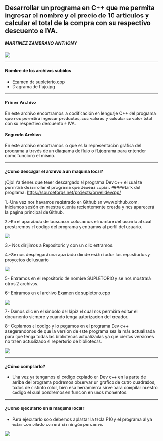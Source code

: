 ## Desarrollar un programa en C++ que me permita ingresar el nombre y el precio de 10 articulos y calcular el total de la compra con su respectivo descuento e IVA.
##### MARTINEZ ZAMBRANO ANTHONY 
![](https://avatars.githubusercontent.com/u/86249853?s=400&u=b2546cb4a018dd989dfc2ae3542fd4d1c36705ac&v=4)

------------


#### Nombre de los archivos subidos 
- Examen de supletorio.cpp
- Diagrama de flujo.jpg

------------

#### Primer Archivo
En este archivo encontramos la codificación en lenguaje C++ del programa que nos permitirá ingresar productos, sus valores y calcular su valor total con su respectivo descuento e IVA.

#### Segundo Archivo
En este archivo encontramos lo que es la representacion gráfica del programa a través de un diagrama de flujo o flujograma para entender como funciona el mismo.

------------
#### ¿Cómo descagar el archivo a un máquina local?
¡Ojo! Ya tienes que tener descargado el programa Dev c++ el cual te permitirá desarrollar el programa que deseas copiar.
#####Link del programa:
https://sourceforge.net/projects/orwelldevcpp/

1.-Una vez nos hayamos registrado en Github en www.github.com, iniciamos sesión en nuestra cuenta recientemente creada y nos aparecerá la pagina principal de Github.

2.-En el aparatado del buscador colocamos el nombre del usuario al cual prestaremos el codigo del programa y entramos al perfil del usuario.

![](https://raw.githubusercontent.com/Antho10mz/fotos/main/a.png?token=AUSBC7OFVI2M4WGGOZN27ZLBAYDV4)

3.- Nos dirijimos a Repositorio y con un clic entramos.

4.-Se nos desplegará una apartado donde están todos los repositorios y proyectos del usuario.

![](https://raw.githubusercontent.com/Antho10mz/fotos/main/b.png?token=AUSBC7MMJVVRV6ZOJJRPEYDBAYD5M)

5- Entramos en el repositorio de nombre SUPLETORIO y se nos mostrará otros 2 archivos.

6- Entramos en el archivo Examen de supletorio.cpp

![](https://raw.githubusercontent.com/Antho10mz/fotos/main/c.png?token=AUSBC7LCIR7X7PBKGJM53M3BAYEBG)

7- Damos clic en el simbolo del lápiz el cual nos permitirá editar el documento siempre y cuando tenga autorizacion del creador.

8- Copiamos el codigo y lo pegamos en el programa Dev c++ asegurandonos de que la version de este programa sea la más actualizada para que tenga todas las bibliotecas actualizadas ya que ciertas versiones no traen actualizado el repertorio de bibliotecas.

![](https://raw.githubusercontent.com/Antho10mz/fotos/main/d.png?token=AUSBC7L4SQYJPGVEEAQI22TBAYED2)

------------

#### ¿Cómo compilarlo?
- Una vez ya tengamos el codigo copiado en Dev c++ en la parte de arriba del programa podremos observar un grafico de cutro cuadrados, todos de distinto color, bien esa herramienta sirve para compilar nuestro código el cual pondremos en funcion en unos momentos.

------------
#### ¿Cómo ejecutarlo en la máquina local?
- Para ejecutarlo solo debemos aplastar la tecla F10 y el programa al ya estar compilado correrá sin ningún percanse.

![](https://lh3.googleusercontent.com/eID_emCP9JeNL9VrqZQg3Qv0S1I6inTNWUlf166DGo7ANNTsvhjL2jaTf1NHFDtZJ32IYaH8BPwhe6S8QPfzgeQrwdBuJ4bbkNEPNyU2vmfu_NauiJ9IK35BR972k09YpE550j5sHgVZRyulNLNiGCxwFMLCh5dKIvJp7375ITExtcIq-3tDJSFzY-cgN-fptbJ_LLf11it3Yp9mWLuHaxbjbsgBFCpPUFKkduAPF0cCVZ_1VpCRBNz6vgBNH37oJl_5CLqtb1-j2hZld0xNniw-ayAuGiBLkZP7LR9r-hnVllNQiqE0ACT2wjaMqXGyIKh6Fqlq2VYoZlog4E6qDqEnEvj3ZWzhdQBVgS5RFNFo1nsqGDgLWhtKm4VCuuam4neWFuad-xyJdM5pF6jUdJcnTymYpi1iKgYFSJI4UB72wQGjMvAoW2ggfkd77PpVIkU78MV6CSyKbT-LOryGx4r4tnVZsop8CUaj-0PBsTB2g6dqYlBIRySFjfsSXHVY7ZvWk785UZcFVk3-miqDRbtb1oOcRBhbEAniIOtz4fEuQQ8ig7zbPwztXbHHHCaFtR15S9bYh60lmRukBf7WsFTSPoP51ZS9AzOU4TJLMN04K2P0d3vmb11oMt1W2pV_bL-eKjyZOM8P6TmTdohFfAAJUCOm662t7X9xsgLdsStCSft7lvjDRCM8LH5L6B9UK4bYsTdrAg6DpjImWl_BmCM=w1090-h632-no?authuser=0)
